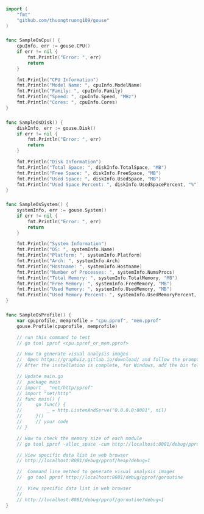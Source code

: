 
# <Badge style='font-size: 1.8rem; text-shadow: 1px 1px 2px rgba(0, 0, 0, 0.3); padding: 0.25rem 0.75rem 0.25rem 0;' type='info' text='🔖 Os' />


```go
import (
	"fmt"
	"github.com/thuongtruong109/gouse"
)
```

### <Badge style='font-size: 1.1rem;' type='tip' text='1. sample os cpu' />



```go
func SampleOsCpu() {
	cpuInfo, err := gouse.CPU()
	if err != nil {
		fmt.Println("Error: ", err)
		return
	}

	fmt.Println("CPU Information")
	fmt.Println("Model Name: ", cpuInfo.ModelName)
	fmt.Println("Family: ", cpuInfo.Family)
	fmt.Println("Speed: ", cpuInfo.Speed, "MHz")
	fmt.Println("Cores: ", cpuInfo.Cores)
}
```

### <Badge style='font-size: 1.1rem;' type='tip' text='2. sample os disk' />



```go
func SampleOsDisk() {
	diskInfo, err := gouse.Disk()
	if err != nil {
		fmt.Println("Error: ", err)
		return
	}

	fmt.Println("Disk Information")
	fmt.Println("Total Space: ", diskInfo.TotalSpace, "MB")
	fmt.Println("Free Space: ", diskInfo.FreeSpace, "MB")
	fmt.Println("Used Space: ", diskInfo.UsedSpace, "MB")
	fmt.Println("Used Space Percent: ", diskInfo.UsedSpacePercent, "%")
}
```

### <Badge style='font-size: 1.1rem;' type='tip' text='3. sample os system' />



```go
func SampleOsSystem() {
	systemInfo, err := gouse.System()
	if err != nil {
		fmt.Println("Error: ", err)
		return
	}

	fmt.Println("System Information")
	fmt.Println("OS: ", systemInfo.Name)
	fmt.Println("Platform: ", systemInfo.Platform)
	fmt.Println("Arch: ", systemInfo.Arch)
	fmt.Println("Hostname: ", systemInfo.Hostname)
	fmt.Println("Number of Processes: ", systemInfo.NumsProcs)
	fmt.Println("Total Memory: ", systemInfo.TotalMemory, "MB")
	fmt.Println("Free Memory: ", systemInfo.FreeMemory, "MB")
	fmt.Println("Used Memory: ", systemInfo.UsedMemory, "MB")
	fmt.Println("Used Memory Percent: ", systemInfo.UsedMemoryPercent, "%")
}
```

### <Badge style='font-size: 1.1rem;' type='tip' text='4. sample os profile' />



```go
func SampleOsProfile() {
	var cpuprofile, memprofile = "cpu.pprof", "mem.pprof"
	gouse.Profile(cpuprofile, memprofile)

	// run this command to test
	// go tool pprof <cpu.pprof_or_mem.pprof>

	// How to generate visual analysis images
	//	Open https://graphviz.gitlab.io/download/ and follow the prompts to download and install.
	// After the installation is complete, for Windows, add the bin folder of the Graphviz installation path after setting the environment variable path.

	// Update main.go
	// 	package main
	// import _ "net/http/pprof"
	// import "net/http"
	// func main() {
	//     go func() {
	//         _ = http.ListenAndServe("0.0.0.0:8081", nil)
	//     }()
	//     // your code
	// }

	// How to check the memory size of each module
	// go tool pprof -alloc_space -cum http://localhost:8081/debug/pprof/heap

	// View specific data list in web browser
	// http://localhost:8081/debug/pprof/heap?debug=1

	// 	Command line method to generate visual analysis images
	// 	go tool pprof http://localhost:8081/debug/pprof/goroutine

	//	View specific data list in web browser
	//
	// http://localhost:8081/debug/pprof/goroutine?debug=1
}
```
